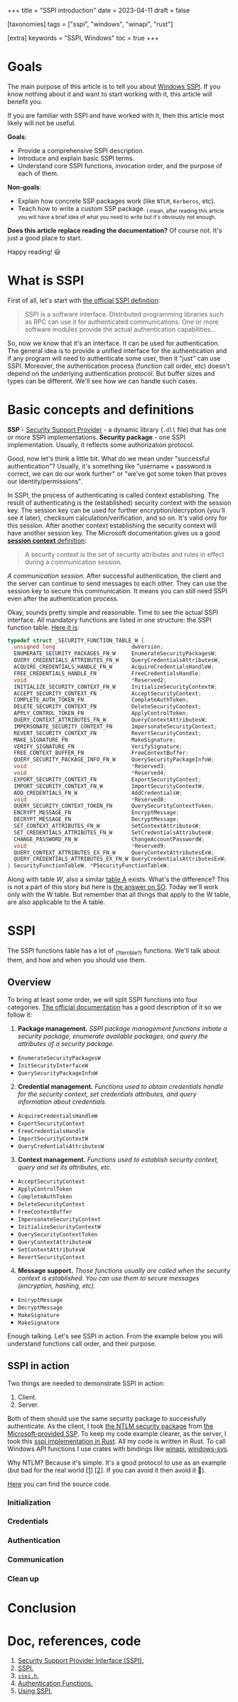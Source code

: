 +++
title = "SSPI introduction"
date = 2023-04-11
draft = false

[taxonomies]
tags = ["sspi", "windows", "winapi", "rust"]

[extra]
keywords = "SSPI, Windows"
toc = true
+++

# Goals

The main purpose of this article is to tell you about [Windows SSPI](https://learn.microsoft.com/en-us/windows/win32/rpc/security-support-provider-interface-sspi-). If you know nothing about it and want to start working with it, this article will benefit you.

If you are familiar with SSPI and have worked with it, then this article most likely will not be useful.

**Goals**:

* Provide a comprehensive SSPI description.
* Introduce and explain basic SSPI terms.
* Understand core SSPI functions, invocation order, and the purpose of each of them.

**Non-goals**:

* Explain how concrete SSP packages work (like `NTLM`, `Kerberos`, etc).
* Teach how to write a custom SSP package. <sub>I mean, after reading this article you will have a brief idea of what you need to write but it's obviously not enough.</sub>

**Does this article replace reading the documentation?** Of course not. It's just a good place to start.

Happy reading! :smiley:

# What is SSPI

First of all, let's start with [the official SSPI definition](https://learn.microsoft.com/en-us/windows/win32/rpc/sspi-architectural-overview):

> SSPI is a software interface. Distributed programming libraries such as RPC can use it for authenticated communications.
> One or more software modules provide the actual authentication capabilities...

So, now we know that it's an interface. It can be used for authentication. The general idea is to provide a unified interface for the authentication and if any program will need to authenticate some user, then it "just" can use SSPI. Moreover, the authentication process (function call order, etc) doesn't depend on the underlying authentication protocol. But buffer sizes and types can be different. We'll see how we can handle such cases.

# Basic concepts and definitions

**SSP** - [Security Support Provider](https://learn.microsoft.com/en-us/windows/win32/secauthn/security-support-provider-authentication-packages) - a dynamic library (`.dll` file) that has one or more SSPI implementations. **Security package** - one SSPI implementation. Usually, it reflects some authorization protocol.

Good, now let's think a little bit. What do we mean under "successful authentication"? Usually, it's something like "username + password is correct, we can do our work further" or "we've got some token that proves our identity/permissions".

In SSPI, the process of authenticating is called context establishing. The result of authenticating is the (established) security context with the session key. The session key can be used for further encryption/decryption (you'll see it later), checksum calculation/verification, and so on. It's valid only for this session. After another context establishing the security context will have another session key. The Microsoft documentation gives us a good [**session context** definition](https://learn.microsoft.com/en-us/windows/win32/secauthn/sspi-context-semantics):

> A security context is the set of security attributes and rules in effect during a communication session.

*A communication session.* After successful authentication, the client and the server can continue to send messages to each other. They can use the session key to secure this communication. It means you can still need SSPI even after the authentication process.

Okay, sounds pretty simple and reasonable. Time to see the actual SSPI interface. All mandatory functions are listed in one structure: the SSPI function table. [Here it is](https://learn.microsoft.com/en-us/windows/win32/api/sspi/ns-sspi-securityfunctiontablew):

```C++
typedef struct _SECURITY_FUNCTION_TABLE_W {
  unsigned long                        dwVersion;
  ENUMERATE_SECURITY_PACKAGES_FN_W     EnumerateSecurityPackagesW;
  QUERY_CREDENTIALS_ATTRIBUTES_FN_W    QueryCredentialsAttributesW;
  ACQUIRE_CREDENTIALS_HANDLE_FN_W      AcquireCredentialsHandleW;
  FREE_CREDENTIALS_HANDLE_FN           FreeCredentialsHandle;
  void                                 *Reserved2;
  INITIALIZE_SECURITY_CONTEXT_FN_W     InitializeSecurityContextW;
  ACCEPT_SECURITY_CONTEXT_FN           AcceptSecurityContext;
  COMPLETE_AUTH_TOKEN_FN               CompleteAuthToken;
  DELETE_SECURITY_CONTEXT_FN           DeleteSecurityContext;
  APPLY_CONTROL_TOKEN_FN               ApplyControlToken;
  QUERY_CONTEXT_ATTRIBUTES_FN_W        QueryContextAttributesW;
  IMPERSONATE_SECURITY_CONTEXT_FN      ImpersonateSecurityContext;
  REVERT_SECURITY_CONTEXT_FN           RevertSecurityContext;
  MAKE_SIGNATURE_FN                    MakeSignature;
  VERIFY_SIGNATURE_FN                  VerifySignature;
  FREE_CONTEXT_BUFFER_FN               FreeContextBuffer;
  QUERY_SECURITY_PACKAGE_INFO_FN_W     QuerySecurityPackageInfoW;
  void                                 *Reserved3;
  void                                 *Reserved4;
  EXPORT_SECURITY_CONTEXT_FN           ExportSecurityContext;
  IMPORT_SECURITY_CONTEXT_FN_W         ImportSecurityContextW;
  ADD_CREDENTIALS_FN_W                 AddCredentialsW;
  void                                 *Reserved8;
  QUERY_SECURITY_CONTEXT_TOKEN_FN      QuerySecurityContextToken;
  ENCRYPT_MESSAGE_FN                   EncryptMessage;
  DECRYPT_MESSAGE_FN                   DecryptMessage;
  SET_CONTEXT_ATTRIBUTES_FN_W          SetContextAttributesW;
  SET_CREDENTIALS_ATTRIBUTES_FN_W      SetCredentialsAttributesW;
  CHANGE_PASSWORD_FN_W                 ChangeAccountPasswordW;
  void                                 *Reserved9;
  QUERY_CONTEXT_ATTRIBUTES_EX_FN_W     QueryContextAttributesExW;
  QUERY_CREDENTIALS_ATTRIBUTES_EX_FN_W QueryCredentialsAttributesExW;
} SecurityFunctionTableW, *PSecurityFunctionTableW;
```

Along with table *W*, also a similar [table A](https://learn.microsoft.com/en-us/windows/win32/api/sspi/ns-sspi-securityfunctiontablea) exists. What's the difference? This is not a part of this story but here is [the answer on SO](https://stackoverflow.com/a/7424550/9123725). Today we'll work only with the W table. But remember that all things that apply to the W table, are also applicable to the A table.

# SSPI

The SSPI functions table has a lot of <sub>(?terrible?)</sub> functions. We'll talk about them, and how and when you should use them.

## Overview

To bring at least some order, we will split SSPI functions into four categories. [The official documentation](https://learn.microsoft.com/en-us/windows/win32/secauthn/authentication-functions#sspi-functions) has a good description of it so we follow it:

1. **Package management.** *SSPI package management functions initiate a security package, enumerate available packages, and query the attributes of a security package.*
  * `EnumerateSecurityPackagesW`
  * `InitSecurityInterfaceW`
  * `QuerySecurityPackageInfoW`
2. **Credential management.** *Functions used to obtain credentials handle for the security context, set credentials attributes, and query information about credentials.*
  * `AcquireCredentialsHandleW`
  * `ExportSecurityContext`
  * `FreeCredentialsHandle`
  * `ImportSecurityContextW`
  * `QueryCredentialsAttributesW`
3. **Context management.** *Functions used to establish security context, query and set its attributes, etc.*
  * `AcceptSecurityContext`
  * `ApplyControlToken`
  * `CompleteAuthToken`
  * `DeleteSecurityContext`
  * `FreeContextBuffer`
  * `ImpersonateSecurityContext`
  * `InitializeSecurityContextW`
  * `QuerySecurityContextToken`
  * `QueryContextAttributesW`
  * `SetContextAttributesW`
  * `RevertSecurityContext`
4. **Message support.** *Those functions usually are called when the security context is established. You can use them to secure messages (encryption, hashing, etc).*
  * `EncryptMessage`
  * `DecryptMessage`
  * `MakeSignature`
  * `MakeSignature`

Enough talking. Let's see SSPI in action. From the example below you will understand functions call order, and their purpose.

## SSPI in action

Two things are needed to demonstrate SSPI in action:

1. Client.
2. Server.

Both of them should use the same security package to successfully authenticate. As the client, I took [the NTLM security package](https://learn.microsoft.com/en-us/windows/win32/secauthn/microsoft-ntlm) from [the Microsoft-provided SSP](https://learn.microsoft.com/en-us/windows/win32/secauthn/ssp-packages-provided-by-microsoft). To keep my code example clearer, as the server, I took this [sspi implementation in Rust](https://crates.io/crates/sspi). All my code is written in Rust. To call Windows API functions I use crates with bindings like [winapi](https://crates.io/crates/winapi), [windows-sys](https://crates.io/crates/windows-sys).

Why NTLM? Because it's simple. It's a good protocol to use as an example (but bad for the real world [[1]](https://www.calcomsoftware.com/ntlm-security-weaknesses/#relay) [[2]](https://www.securew2.com/blog/why-ntlm-authentication-is-vulnerable). If you can avoid it then avoid it :wolf:).

[Here](https://github.com/TheBestTvarynka/trash-code/tree/main/sspi-introduction) you can find the source code.

### Initialization

### Credentials

### Authentication

### Communication

### Clean up

# Conclusion

# Doc, references, code

1. [Security Support Provider Interface (SSPI).](https://learn.microsoft.com/en-us/windows/win32/rpc/security-support-provider-interface-sspi-)
2. [SSPI.](https://learn.microsoft.com/en-us/windows/win32/secauthn/sspi)
3. [`sspi.h`.](https://learn.microsoft.com/en-us/windows/win32/api/sspi/)
4. [Authentication Functions.](https://learn.microsoft.com/en-us/windows/win32/secauthn/authentication-functions#sspi-functions)
5. [Using SSPI.](https://learn.microsoft.com/en-us/windows/win32/secauthn/using-sspi)
